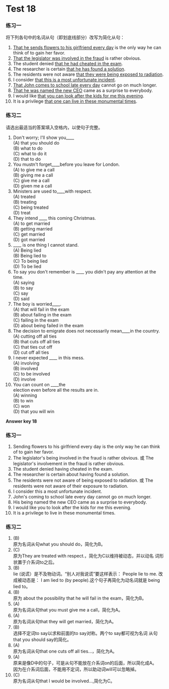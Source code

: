 # Test 18


### 练习一

将下列各句中的名词从句（即划底线部分）改写为简化从句：  
1. <u>That he sends flowers to his girlfriend every day</u> is the only way he can think of to gain her favor.  
2. <u>That the legislator was involved in the fraud</u> is rather obvious.  
3. The student denied <u>that he had cheated in the exam</u>.  
4. The researcher is certain <u>that he has found a solution</u>.  
5. The residents were not aware <u>that they were being exposed to radiation</u>.  
6. I consider <u>that this is a most unfortunate incident</u>.  
7. <u>That John comes to school late every day</u> cannot go on much longer.  
8. <u>That he was named the new CEO</u> came as a surprise to everybody.  
9. I would like <u>that you can look after the kids for me this evening</u>.  
10. It is a privilege <u>that one can live in these monumental times</u>.  



### 练习二


请选出最适当的答案填入空格内，以使句子完整。  

1. Don't worry; I'll show you____  
(A) that you should do  
(B) what to do  
(C) what to do it  
(D) that to do  
5. You mustn't forget____before you leave for London.  
(A) to give me a call  
(B) giving me a call  
(C) give me a call  
(D) given me a call  
2. Ministers are used to____with respect.  
(A) treated  
(B) treating  
(C) being treated  
(D) treat  
6. They intend ____ this coming Christmas.  
(A) to get married  
(B) getting married  
(C) get married  
(D) got married  
3. ____ is one thing I cannot stand.  
(A) Being lied  
(B) Being lied to  
(C) To being lied  
(D) To be lied  
7. To say you don't remember is ____ you didn't pay any attention at the time.  
(A) saying  
(B) to say  
(C) say  
(D) said  
4. The boy is worried____.  
(A) that will fail in the exam  
(B) about failing in the exam  
(C) failing in the exam  
(D) about being failed in the exam  
8. The decision to emigrate does not necessarily mean____in the country.  
(A) cutting off all ties  
(B) that cuts off all ties  
(C) that ties cut off  
(D) cut off all ties  
10. I never expected ____ in this mess.  
(A) involving  
(B) involved  
(C) to be involved  
(D) involve  
9. You can count on ____the  
election even before all the results are in.  
(A) winning  
(B) to win  
(C) won  
(D) that you will win  

**Answer key 18**  


### 练习一


1. Sending flowers to his girlfriend every day is the only way he can think
of to gain her favor.   
2. The legislator's being involved in the fraud is rather obvious.
或 The legislator's involvement in the fraud is rather obvious.
3. The student denied having cheated in the exam.
4. The researcher is certain about having found a solution.
5. The residents were not aware of being exposed to radiation.
或 The residents were not aware of their exposure to radiation.
6. I consider this a most unfortunate incident.
7. John's coming to school late every day cannot go on much longer.
8. His being named the new CEO came as a surprise to everybody.
9. I would like you to look after the kids for me this evening.
10. It is a privilege to live in these monumental times.  


### 练习二


1. (B)  
原为名词从句what you should do，简化为B。  
2. (C)  
原为They are treated with respect.，简化为C以维持被动态，并以动名
词形状置于介系词to之后。  
3. (B)  
lie (说谎）是不及物动词。“别人对我说谎”要这样表示： People lie to me.
改成被动态是： I am lied to (by people).这个句子再简化为动名词就是
being lied to。  
4. (B)  
原为 about the possibility that he will fail in the exam，简化为B。  
5. (A)  
原为名词从句that you must give me a call，简化为A。  
6. (A)  
原为名词从句that they will get married，简化为A。  
7. (B)  
选择不定词to say以求和前面的to say对称。两个to say都可视为名词
从句that you should say的简化。  
8. (A)  
原为名词从句that one cuts off all ties...，简化为A。  
9. (A)  
原来是像D中的句子，可是从句不能放在介系词on的后面，所以简化成A。  
因为在介系词后面，不能用不定词，所以助动词will可以忽略掉。  
10. (C)  
原为名词从句that I would be involved...,简化为C。  